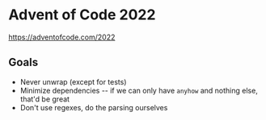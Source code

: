 # Advent of Code 2022

<https://adventofcode.com/2022>

## Goals

- Never unwrap (except for tests)
- Minimize dependencies -- if we can only have `anyhow` and nothing else, that'd be great
- Don't use regexes, do the parsing ourselves
